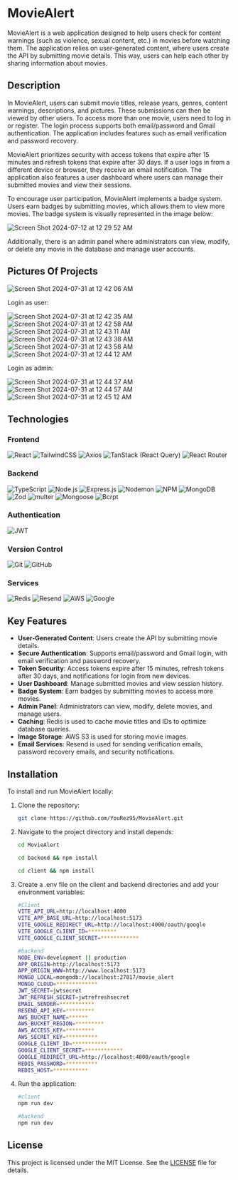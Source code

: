 # MovieAlert

MovieAlert is a web application designed to help users check for content warnings (such as violence, sexual content, etc.) in movies before watching them. The application relies on user-generated content, where users create the API by submitting movie details. This way, users can help each other by sharing information about movies.

## Description

In MovieAlert, users can submit movie titles, release years, genres, content warnings, descriptions, and pictures. These submissions can then be viewed by other users. To access more than one movie, users need to log in or register. The login process supports both email/password and Gmail authentication. The application includes features such as email verification and password recovery.

MovieAlert prioritizes security with access tokens that expire after 15 minutes and refresh tokens that expire after 30 days. If a user logs in from a different device or browser, they receive an email notification. The application also features a user dashboard where users can manage their submitted movies and view their sessions.

To encourage user participation, MovieAlert implements a badge system. Users earn badges by submitting movies, which allows them to view more movies. The badge system is visually represented in the image below:

![Screen Shot 2024-07-12 at 12 29 52 AM](https://github.com/user-attachments/assets/faa5478e-eaeb-4a12-b81e-29bd9a9d5172)


Additionally, there is an admin panel where administrators can view, modify, or delete any movie in the database and manage user accounts.

## Pictures Of Projects
![Screen Shot 2024-07-31 at 12 42 06 AM](https://github.com/user-attachments/assets/de50fa3b-7524-4170-b3dc-99cbb1465def)

Login as user:

![Screen Shot 2024-07-31 at 12 42 35 AM](https://github.com/user-attachments/assets/1d28f4e3-4092-44e6-98e5-e1aafc35ddb1)
![Screen Shot 2024-07-31 at 12 42 58 AM](https://github.com/user-attachments/assets/a3031e6b-b653-48a9-bbb0-6a505b2c7c83)
![Screen Shot 2024-07-31 at 12 43 11 AM](https://github.com/user-attachments/assets/b8f9f4f3-82f9-4f9c-9418-77675c5af379)
![Screen Shot 2024-07-31 at 12 43 38 AM](https://github.com/user-attachments/assets/c89757c3-18c4-44fd-a493-54bad7fe3f0c)
![Screen Shot 2024-07-31 at 12 43 58 AM](https://github.com/user-attachments/assets/299bdcda-2873-44e7-a67a-94b11b3af415)
![Screen Shot 2024-07-31 at 12 44 12 AM](https://github.com/user-attachments/assets/1b797c7e-493a-4692-b73e-2881e9da2332)




Login as admin:

![Screen Shot 2024-07-31 at 12 44 37 AM](https://github.com/user-attachments/assets/68dd81db-2af9-46cd-a77a-9c58e4341930)
![Screen Shot 2024-07-31 at 12 44 57 AM](https://github.com/user-attachments/assets/a4d16a25-564d-4a9a-9136-2acbb5c2a3a4)
![Screen Shot 2024-07-31 at 12 45 12 AM](https://github.com/user-attachments/assets/97eca291-d850-4881-b17a-7887f63c8a91)

## Technologies

### Frontend

![React](https://img.shields.io/badge/react-%2320232a.svg?style=for-the-badge&logo=react&logoColor=%2361DAFB)
![TailwindCSS](https://img.shields.io/badge/tailwindcss-%2338B2AC.svg?style=for-the-badge&logo=tailwind-css&logoColor=white)
![Axios](https://img.shields.io/badge/axios-m?style=for-the-badge)
![TanStack (React Query)](https://img.shields.io/badge/TanStack-m?style=for-the-badge)
![React Router](https://img.shields.io/badge/React_Router-CA4245?style=for-the-badge&logo=react-router&logoColor=white)

### Backend
![TypeScript](https://img.shields.io/badge/typescript-%23007ACC.svg?style=for-the-badge&logo=typescript&logoColor=white)
![Node.js](https://img.shields.io/badge/Node.js-43853D?style=for-the-badge&logo=node.js&logoColor=white)
![Express.js](https://img.shields.io/badge/express.js-%23404d59.svg?style=for-the-badge&logo=express&logoColor=%2361DAFB)
![Nodemon](https://img.shields.io/badge/NODEMON-%23323330.svg?style=for-the-badge&logo=nodemon&logoColor=%BBDEAD)
![NPM](https://img.shields.io/badge/NPM-%23CB3837.svg?style=for-the-badge&logo=npm&logoColor=white)
![MongoDB](https://img.shields.io/badge/MongoDB-%234ea94b.svg?style=for-the-badge&logo=mongodb&logoColor=white)
![Zod](https://img.shields.io/badge/zod-%233068b7.svg?style=for-the-badge&logo=zod&logoColor=white)
![multer](https://img.shields.io/badge/multer-m?style=for-the-badge)
![Mongoose](https://img.shields.io/badge/Mongoose-V?style=for-the-badge)
![Bcrpt](https://img.shields.io/badge/Bcrypt-V?style=for-the-badge)

### Authentication
![JWT](https://img.shields.io/badge/JWT-black?style=for-the-badge&logo=JSON%20web%20tokens)

### Version Control
![Git](https://img.shields.io/badge/git-%23F05033.svg?style=for-the-badge&logo=git&logoColor=white)
![GitHub](https://img.shields.io/badge/github-%23121011.svg?style=for-the-badge&logo=github&logoColor=white)

### Services
![Redis](https://img.shields.io/badge/redis-%23DD0031.svg?style=for-the-badge&logo=redis&logoColor=white)
![Resend](https://img.shields.io/badge/Resend-Black?style=for-the-badge)
![AWS](https://img.shields.io/badge/AWS-%23FF9900.svg?style=for-the-badge&logo=amazon-aws&logoColor=white)
![Google](https://img.shields.io/badge/google_api-4285F4?style=for-the-badge&logo=google&logoColor=white)

## Key Features

- **User-Generated Content**: Users create the API by submitting movie details.
- **Secure Authentication**: Supports email/password and Gmail login, with email verification and password recovery.
- **Token Security**: Access tokens expire after 15 minutes, refresh tokens after 30 days, and notifications for login from new devices.
- **User Dashboard**: Manage submitted movies and view session history.
- **Badge System**: Earn badges by submitting movies to access more movies.
- **Admin Panel**: Administrators can view, modify, delete movies, and manage users.
- **Caching**: Redis is used to cache movie titles and IDs to optimize database queries.
- **Image Storage**: AWS S3 is used for storing movie images.
- **Email Services**: Resend is used for sending verification emails, password recovery emails, and security notifications.

## Installation

To install and run MovieAlert locally:

1. Clone the repository:
   ```bash
   git clone https://github.com/YouRez95/MovieAlert.git
   ```
2. Navigate to the project directory and install depends:
   ```bash
   cd MovieAlert
   ```
   ```bash
   cd backend && npm install
   ```
   ```bash
   cd client && npm install
   ```
3. Create a .env file on the client and backend directories and add your environment variables:
   ```bash
   #Client
   VITE_API_URL=http://localhost:4000
   VITE_APP_BASE_URL=http://localhost:5173
   VITE_GOOGLE_REDIRECT_URL=http://localhost:4000/oauth/google
   VITE_GOOGLE_CLIENT_ID=*********
   VITE_GOOGLE_CLIENT_SECRET=************
   ```
   ```bash
   #backend
   NODE_ENV=development || production
   APP_ORIGIN=http://localhost:5173
   APP_ORIGIN_WWW=http://www.localhost:5173
   MONGO_LOCAL=mongodb://localhost:27017/movie_alert
   MONGO_CLOUD=*************
   JWT_SECRET=jwtsecret
   JWT_REFRESH_SECRET=jwtrefreshsecret
   EMAIL_SENDER=***********
   RESEND_API_KEY=*********
   AWS_BUCKET_NAME=******
   AWS_BUCKET_REGION=*********
   AWS_ACCESS_KEY=*********
   AWS_SECRET_KEY=**********
   GOOGLE_CLIENT_ID=***********
   GOOGLE_CLIENT_SECRET=************
   GOOGLE_REDIRECT_URL=http://localhost:4000/oauth/google
   REDIS_PASSWORD=**********
   REDIS_HOST=***********
   ```
1. Run the application:
   ```bash
   #client
   npm run dev
   ```
   ```bash
   #backend
   npm run dev
   ```

## License

This project is licensed under the MIT License. See the [LICENSE](./LICENSE) file for details.
